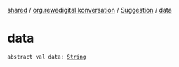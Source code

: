 [shared](../../index.md) / [org.rewedigital.konversation](../index.md) / [Suggestion](index.md) / [data](./data.md)

# data

`abstract val data: `[`String`](https://kotlinlang.org/api/latest/jvm/stdlib/kotlin/-string/index.html)